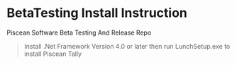 # BetaTesting Install Instruction
Piscean Software Beta Testing And Release Repo

 >Install .Net Framework Version 4.0 or later
 >then run LunchSetup.exe to install Piscean Tally
